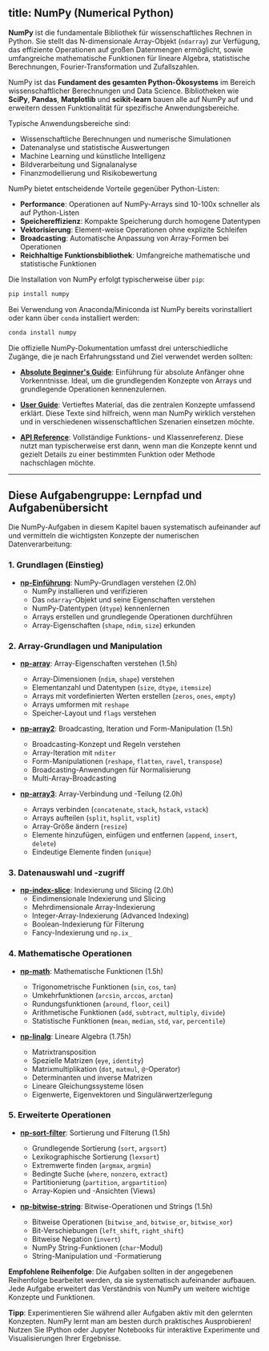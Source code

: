 title: NumPy (Numerical Python)
---

**NumPy** ist die fundamentale Bibliothek für wissenschaftliches Rechnen in Python. 
Sie stellt das N-dimensionale Array-Objekt (`ndarray`) zur Verfügung, das effiziente Operationen 
auf großen Datenmengen ermöglicht, sowie umfangreiche mathematische Funktionen für lineare Algebra, 
statistische Berechnungen, Fourier-Transformation und Zufallszahlen.

NumPy ist das **Fundament des gesamten Python-Ökosystems** im Bereich wissenschaftlicher 
Berechnungen und Data Science. Bibliotheken wie **SciPy**, **Pandas**, 
**Matplotlib** und **scikit-learn** bauen alle auf NumPy auf 
und erweitern dessen Funktionalität für spezifische Anwendungsbereiche.

Typische Anwendungsbereiche sind:

- Wissenschaftliche Berechnungen und numerische Simulationen
- Datenanalyse und statistische Auswertungen
- Machine Learning und künstliche Intelligenz
- Bildverarbeitung und Signalanalyse
- Finanzmodellierung und Risikobewertung

NumPy bietet entscheidende Vorteile gegenüber Python-Listen:

- **Performance**: Operationen auf NumPy-Arrays sind 10-100x schneller als auf Python-Listen
- **Speichereffizienz**: Kompakte Speicherung durch homogene Datentypen
- **Vektorisierung**: Element-weise Operationen ohne explizite Schleifen
- **Broadcasting**: Automatische Anpassung von Array-Formen bei Operationen
- **Reichhaltige Funktionsbibliothek**: Umfangreiche mathematische und statistische Funktionen

Die Installation von NumPy erfolgt typischerweise über `pip`:

```bash
pip install numpy
```

Bei Verwendung von Anaconda/Miniconda ist NumPy bereits vorinstalliert oder 
kann über `conda` installiert werden:

```bash
conda install numpy
```

Die offizielle NumPy-Dokumentation umfasst drei unterschiedliche Zugänge, die je nach Erfahrungsstand 
und Ziel verwendet werden sollten:

- **[Absolute Beginner's Guide](https://numpy.org/doc/stable/user/absolute_beginners.html)**: 
  Einführung für absolute Anfänger ohne Vorkenntnisse. Ideal, um die grundlegenden Konzepte von 
  Arrays und grundlegende Operationen kennenzulernen.

- **[User Guide](https://numpy.org/doc/stable/user/index.html)**: 
  Vertieftes Material, das die zentralen Konzepte umfassend erklärt. Diese Texte sind hilfreich, 
  wenn man NumPy wirklich verstehen und in verschiedenen wissenschaftlichen Szenarien einsetzen möchte.

- **[API Reference](https://numpy.org/doc/stable/reference/index.html)**: 
  Vollständige Funktions- und Klassenreferenz. Diese nutzt man typischerweise erst dann, 
  wenn man die Konzepte kennt und gezielt Details zu einer bestimmten Funktion oder Methode 
  nachschlagen möchte.

---

## Diese Aufgabengruppe: Lernpfad und Aufgabenübersicht

Die NumPy-Aufgaben in diesem Kapitel bauen systematisch aufeinander auf und vermitteln 
die wichtigsten Konzepte der numerischen Datenverarbeitung:

### 1. Grundlagen (Einstieg)

- **[np-Einführung](np-Einführung.html)**: NumPy-Grundlagen verstehen (2.0h)
    - NumPy installieren und verifizieren
    - Das `ndarray`-Objekt und seine Eigenschaften verstehen
    - NumPy-Datentypen (`dtype`) kennenlernen
    - Arrays erstellen und grundlegende Operationen durchführen
    - Array-Eigenschaften (`shape`, `ndim`, `size`) erkunden

### 2. Array-Grundlagen und Manipulation

- **[np-array](np-array.html)**: Array-Eigenschaften verstehen (1.5h)
    - Array-Dimensionen (`ndim`, `shape`) verstehen
    - Elementanzahl und Datentypen (`size`, `dtype`, `itemsize`)
    - Arrays mit vordefinierten Werten erstellen (`zeros`, `ones`, `empty`)
    - Arrays umformen mit `reshape`
    - Speicher-Layout und `flags` verstehen

- **[np-array2](np-array2.html)**: Broadcasting, Iteration und Form-Manipulation (1.5h)
    - Broadcasting-Konzept und Regeln verstehen
    - Array-Iteration mit `nditer`
    - Form-Manipulationen (`reshape`, `flatten`, `ravel`, `transpose`)
    - Broadcasting-Anwendungen für Normalisierung
    - Multi-Array-Broadcasting

- **[np-array3](np-array3.html)**: Array-Verbindung und -Teilung (2.0h)
    - Arrays verbinden (`concatenate`, `stack`, `hstack`, `vstack`)
    - Arrays aufteilen (`split`, `hsplit`, `vsplit`)
    - Array-Größe ändern (`resize`)
    - Elemente hinzufügen, einfügen und entfernen (`append`, `insert`, `delete`)
    - Eindeutige Elemente finden (`unique`)

### 3. Datenauswahl und -zugriff

- **[np-index-slice](np-index-slice.html)**: Indexierung und Slicing (2.0h)
    - Eindimensionale Indexierung und Slicing
    - Mehrdimensionale Array-Indexierung
    - Integer-Array-Indexierung (Advanced Indexing)
    - Boolean-Indexierung für Filterung
    - Fancy-Indexierung und `np.ix_`

### 4. Mathematische Operationen

- **[np-math](np-math.html)**: Mathematische Funktionen (1.5h)
    - Trigonometrische Funktionen (`sin`, `cos`, `tan`)
    - Umkehrfunktionen (`arcsin`, `arccos`, `arctan`)
    - Rundungsfunktionen (`around`, `floor`, `ceil`)
    - Arithmetische Funktionen (`add`, `subtract`, `multiply`, `divide`)
    - Statistische Funktionen (`mean`, `median`, `std`, `var`, `percentile`)

- **[np-linalg](np-linalg.html)**: Lineare Algebra (1.75h)
    - Matrixtransposition
    - Spezielle Matrizen (`eye`, `identity`)
    - Matrixmultiplikation (`dot`, `matmul`, `@`-Operator)
    - Determinanten und inverse Matrizen
    - Lineare Gleichungssysteme lösen
    - Eigenwerte, Eigenvektoren und Singulärwertzerlegung

### 5. Erweiterte Operationen

- **[np-sort-filter](np-sort-filter.html)**: Sortierung und Filterung (1.5h)
    - Grundlegende Sortierung (`sort`, `argsort`)
    - Lexikographische Sortierung (`lexsort`)
    - Extremwerte finden (`argmax`, `argmin`)
    - Bedingte Suche (`where`, `nonzero`, `extract`)
    - Partitionierung (`partition`, `argpartition`)
    - Array-Kopien und -Ansichten (Views)

- **[np-bitwise-string](np-bitwise-string.html)**: Bitwise-Operationen und Strings (1.5h)
    - Bitweise Operationen (`bitwise_and`, `bitwise_or`, `bitwise_xor`)
    - Bit-Verschiebungen (`left_shift`, `right_shift`)
    - Bitweise Negation (`invert`)
    - NumPy String-Funktionen (`char`-Modul)
    - String-Manipulation und -Formatierung

**Empfohlene Reihenfolge**: Die Aufgaben sollten in der angegebenen Reihenfolge bearbeitet werden, 
da sie systematisch aufeinander aufbauen. 
Jede Aufgabe erweitert das Verständnis von NumPy um weitere wichtige Konzepte und Funktionen.

**Tipp**: Experimentieren Sie während aller Aufgaben aktiv mit den gelernten Konzepten. 
NumPy lernt man am besten durch praktisches Ausprobieren! 
Nutzen Sie IPython oder Jupyter Notebooks für interaktive Experimente und Visualisierungen Ihrer Ergebnisse.

